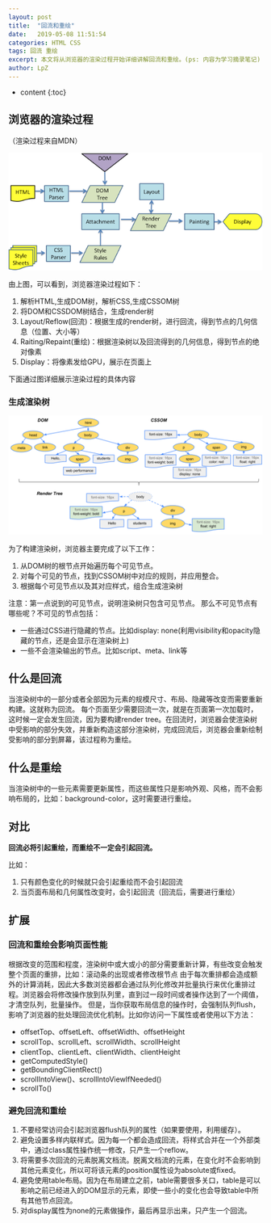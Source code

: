 ```yaml
---
layout: post
title:  "回流和重绘"
date:   2019-05-08 11:51:54
categories: HTML CSS
tags: 回流 重绘
excerpt: 本文将从浏览器的渲染过程开始详细讲解回流和重绘。(ps: 内容为学习摘录笔记)
author: LpZ
---
```


* content
{:toc}

## 浏览器的渲染过程
（渲染过程来自MDN）

![浏览器渲染过程](/image/浏览器渲染过程.png)

由上图，可以看到，浏览器渲染过程如下：
1. 解析HTML,生成DOM树，解析CSS,生成CSSOM树
2. 将DOM和CSSDOM树结合，生成render树
3. Layout/Reflow(回流)：根据生成的render树，进行回流，得到节点的几何信息（位置、大小等）
4. Raiting/Repaint(重绘)：根据渲染树以及回流得到的几何信息，得到节点的绝对像素
5. Display：将像素发给GPU，展示在页面上

下面通过图详细展示渲染过程的具体内容

### 生成渲染树

![渲染树](/image/浏览器渲染过程DOM.png)

为了构建渲染树，浏览器主要完成了以下工作：
1. 从DOM树的根节点开始遍历每个可见节点。
2. 对每个可见的节点，找到CSSOM树中对应的规则，并应用整合。
3. 根据每个可见节点以及其对应样式，组合生成渲染树

注意：第一点说到的可见节点，说明渲染树只包含可见节点。
那么不可见节点有哪些呢？不可见的节点包括：
- 一些通过CSS进行隐藏的节点。比如display: none(利用visibility和opacity隐藏的节点，还是会显示在渲染树上)
- 一些不会渲染输出的节点。比如script、meta、link等


## 什么是回流
当渲染树中的一部分或者全部因为元素的规模尺寸、布局、隐藏等改变而需要重新构建。这就称为回流。
每个页面至少需要回流一次，就是在页面第一次加载时，这时候一定会发生回流，因为要构建render tree。在回流时，浏览器会使渲染树中受影响的部分失效，并重新构造这部分渲染树，完成回流后，浏览器会重新绘制受影响的部分到屏幕，该过程称为重绘。

## 什么是重绘
当渲染树中的一些元素需要更新属性，而这些属性只是影响外观、风格，而不会影响布局的，比如：background-color，这时需要进行重绘。

## 对比
**回流必将引起重绘，而重绘不一定会引起回流。**

比如：
1. 只有颜色变化的时候就只会引起重绘而不会引起回流
2. 当页面布局和几何属性改变时，会引起回流（回流后，需要进行重绘）


## 扩展
### 回流和重绘会影响页面性能
根据改变的范围和程度，渲染树中或大或小的部分需要重新计算，有些改变会触发整个页面的重排，比如：滚动条的出现或者修改根节点
由于每次重排都会造成额外的计算消耗，因此大多数浏览器都会通过队列化修改并批量执行来优化重排过程。浏览器会将修改操作放到队列里，直到过一段时间或者操作达到了一个阈值，才清空队列，批量操作。
但是，当你获取布局信息的操作时，会强制队列flush，影响了浏览器的批处理回流优化机制。比如你访问一下属性或者使用以下方法：
- offsetTop、offsetLeft、offsetWidth、offsetHeight
- scrollTop、scrollLeft、scrollWidth、scrollHeight
- clientTop、clientLeft、clientWidth、clientHeight
- getComputedStyle()
- getBoundingClientRect()
- scrollIntoView()、scrollIntoViewIfNeeded()
- scrollTo()


### 避免回流和重绘
1. 不要经常访问会引起浏览器flush队列的属性（如果要使用，利用缓存）。
2. 避免设置多样内联样式。因为每一个都会造成回流，将样式合并在一个外部类中，通过class属性操作统一修改，只产生一个reflow。
3. 将需要多次回流的元素脱离文档流。脱离文档流的元素，在变化时不会影响到其他元素变化，所以可将该元素的position属性设为absolute或fixed。
4. 避免使用table布局。因为在布局建立之前，table需要很多关口，table是可以影响之前已经进入的DOM显示的元素，即使一些小的变化也会导致table中所有其他节点回流。
5. 对display属性为none的元素做操作，最后再显示出来，只产生一个回流。